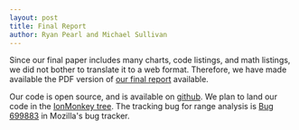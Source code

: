 ```yaml
---
layout: post
title: Final Report
author: Ryan Pearl and Michael Sullivan
---
```


Since our final paper includes many charts, code listings, and math listings,
we did not bother to translate it to a web format. Therefore, we have made
available the PDF version of [our final
report](http://www.endofunctor.org/~cmplrz/paper.pdf "Range Analysis for the
IonMonkey JavaScript Compiler") available.

Our code is open source, and is available on
[github](https://github.com/rpearl/ionmonkey-range-analysis/). We plan to land
our code in the [IonMonkey tree](https://hg.mozilla.org/projects/ionmonkey/ "IonMonkey project").
The tracking bug for range analysis is [Bug
699883](https://bugzilla.mozilla.org/show_bug.cgi?id=699883 "Range Analysis
tracking bug") in Mozilla's bug tracker.
